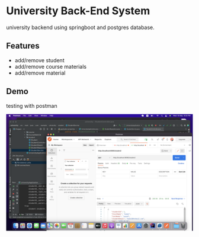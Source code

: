 # University Back-End System

university backend using springboot and postgres database.









## Features

- add/remove student
- add/remove course materials
- add/remove material


## Demo

testing with postman

![Screenshot](screenshot.png)




